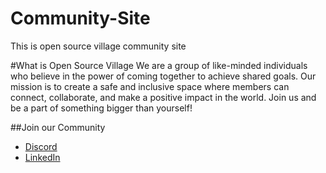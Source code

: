 # Community-Site
This is open source village community site

#What is Open Source Village
We are a group of like-minded individuals who believe in the power of coming together to achieve shared goals. Our mission is to create a safe and inclusive space where members can connect, collaborate, and make a positive impact in the world. Join us and be a part of something bigger than yourself! 

##Join our Community
 * [Discord](https://discord.gg/mM9qFh2uZR)
* [LinkedIn](https://www.linkedin.com/company/open-source-village/)
 
